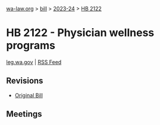 [wa-law.org](/) > [bill](/bill/) > [2023-24](/bill/2023-24/) > [HB 2122](/bill/2023-24/hb/2122/)

# HB 2122 - Physician wellness programs
[leg.wa.gov](https://app.leg.wa.gov/billsummary?BillNumber=2122&Year=2023&Initiative=false) | [RSS Feed](./rss.xml)

## Revisions
* [Original Bill](1/)

## Meetings